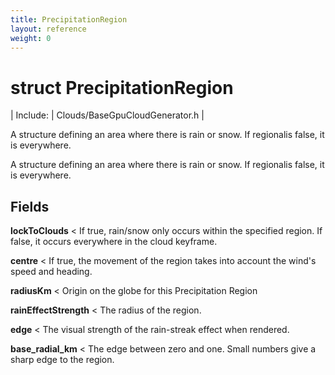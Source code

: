 ```yaml
---
title: PrecipitationRegion
layout: reference
weight: 0
---
```

struct PrecipitationRegion
===

| Include: | Clouds/BaseGpuCloudGenerator.h |

A structure defining an area where there is rain or snow.
If regionalis false, it is everywhere.
  



A structure defining an area where there is rain or snow.
If regionalis false, it is everywhere.
  


Fields
---

**lockToClouds**  < If true, rain/snow only occurs within the specified region. If false, it occurs everywhere in the cloud keyframe.

**centre**  < If true, the movement of the region takes into account the wind's speed and heading.

**radiusKm**  < Origin on the globe for this Precipitation Region

**rainEffectStrength**  < The radius of the region.

**edge**  < The visual strength of the rain-streak effect when rendered.

**base_radial_km**  < The edge between zero and one. Small numbers give a sharp edge to the region.
